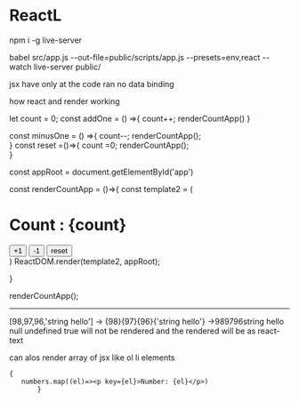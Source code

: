 # ReactL

npm i -g live-server

babel src/app.js --out-file=public/scripts/app.js --presets=env,react --watch
live-server public/


jsx have only at the code ran no data binding

how react and render working

let count = 0;
const addOne = () =>{
    count++;
    renderCountApp()
}

const minusOne = () =>{
    count--;
    renderCountApp();    
}
const reset =()=>{
    count =0;
    renderCountApp();    
}


const appRoot = document.getElementById('app')

const renderCountApp = ()=>{
    const template2 = (
        <div>
            <h1>Count : {count}</h1>
            <button onClick={addOne}>+1</button>
            <button onClick={minusOne}>-1</button>
            <button onClick={reset}>reset</button>
        </div>
    )
    ReactDOM.render(template2, appRoot);
    
}

renderCountApp();

***********************
[98,97,96,'string hello'] -> {98}{97}{96}{'string hello'} ->989796string hello
null undefined true will not be rendered 
and the rendered will be as react-text

can alos render array of jsx like ol li elements

    {
       numbers.map((el)=><p key={el}>Number: {el}</p>) 
           }

